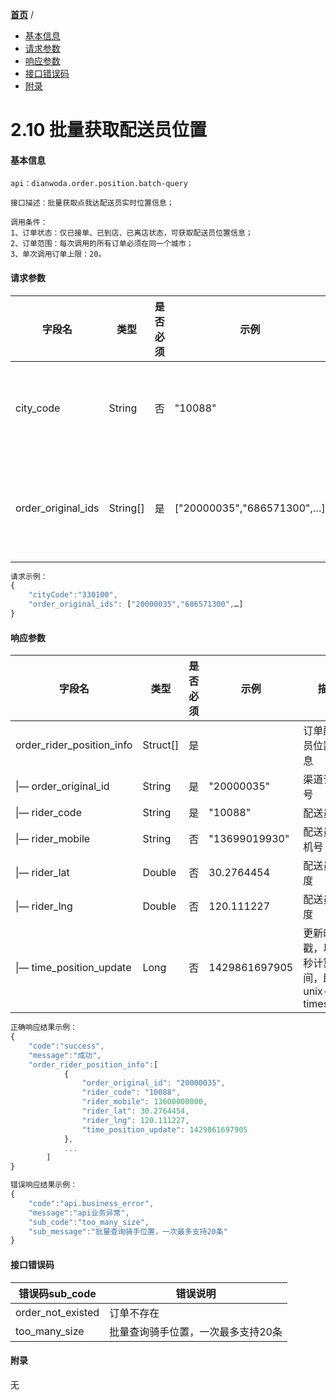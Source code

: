 [**首页**](https://open.dianwoda.com/) /


- <a href="#基本信息">基本信息</a>
- <a href="#请求参数">请求参数</a>
- <a href="#响应参数">响应参数</a>
- <a href="#接口错误码">接口错误码</a>
- <a href="#附录">附录</a>


# 2.10 批量获取配送员位置

#### 基本信息
```
api：dianwoda.order.position.batch-query

接口描述：批量获取点我达配送员实时位置信息；

调用条件：
1、订单状态：仅已接单、已到店、已离店状态，可获取配送员位置信息；
2、订单范围：每次调用的所有订单必须在同一个城市；
3、单次调用订单上限：20。
```

#### 请求参数
字段名 | 类型 | 是否必须 | 示例 | 描述
---|---|---|---|---
city\_code|String|否|"10088"|详见附件-行政区划代码
order\_original\_ids|String[]|是|["20000035","686571300",…]|商户订单编号，最多20个

```javascript
请求示例：
{
	"cityCode":"330100",
	"order_original_ids": ["20000035","686571300",…]
}
```

#### 响应参数
字段名 | 类型 | 是否必须 | 示例 | 描述
---|---|---|---|---
order_rider_position_info|Struct[]| 是 ||订单配送员位置信息
&#124;— order\_original\_id|String|是|"20000035"|渠道订单号
&#124;— rider\_code|String|是|"10088"|配送员id
&#124;— rider\_mobile|String|否|"13699019930"|配送员手机号
&#124;— rider\_lat|Double|否|30.2764454|配送员纬度
&#124;— rider\_lng|Double|否|120.111227|配送员经度
&#124;— time\_position\_update|Long|否|1429861697905|更新时间戳，以毫秒计算时间，即unix-timestamp

```javascript
正确响应结果示例：
{
	"code":"success",
	"message":"成功",
	"order_rider_position_info":[
			{
				"order_original_id": "20000035",
				"rider_code": "10088",
				"rider_mobile": 13600000000,
				"rider_lat": 30.2764454,
				"rider_lng": 120.111227,
				"time_position_update": 1429861697905
			},
			...
		]
}
```

```javascript
错误响应结果示例：
{
	"code":"api.business_error",
	"message":"api业务异常",
	"sub_code":"too_many_size",
	"sub_message":"批量查询骑手位置，一次最多支持20条"
}
```


#### 接口错误码
错误码sub_code | 错误说明
---|---|
order\_not\_existed|订单不存在
too\_many\_size|批量查询骑手位置，一次最多支持20条

#### 附录
无

